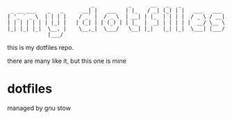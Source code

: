 
                               _           _      __   _   _              
     _ __ ___    _   _      __| |   ___   | |_   / _| (_) | |   ___   ___ 
    | '_ ` _ \  | | | |    / _` |  / _ \  | __| | |_  | | | |  / _ \ / __|
    | | | | | | | |_| |   | (_| | | (_) | | |_  |  _| | | | | |  __/ \__ \
    |_| |_| |_|  \__, |    \__,_|  \___/   \__| |_|   |_| |_|  \___| |___/
                 |___/                                                    


this is my dotfiles repo.

there are many like it, but this one is mine


# dotfiles
managed by gnu stow
